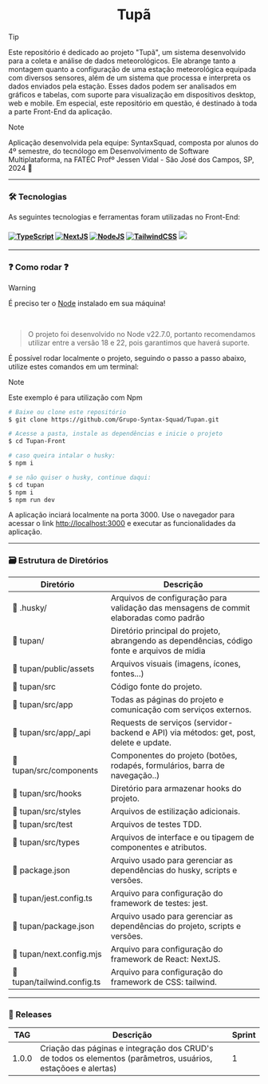<h1 align="center"> Tupã </h1>

> [!TIP]
Este repositório é dedicado ao projeto "Tupã", um sistema desenvolvido para a coleta e análise de dados meteorológicos. Ele abrange tanto a montagem quanto a configuração de uma estação meteorológica equipada com diversos sensores, além de um sistema que processa e interpreta os dados enviados pela estação. Esses dados podem ser analisados em gráficos e tabelas, com suporte para visualização em dispositivos desktop, web e mobile.
Em especial, este repositório em questão, é destinado à toda a parte Front-End da aplicação.

> [!NOTE]
> Aplicação desenvolvida pela equipe: SyntaxSquad, composta por alunos do 4º semestre, do tecnólogo em Desenvolvimento de Software Multiplataforma, na FATEC Profº Jessen Vidal - São José dos Campos, SP, 2024 :rocket:

<hr>

### :hammer_and_wrench: Tecnologias

As seguintes tecnologias e ferramentas foram utilizadas no Front-End: 

<h4 align="left">
 <a href="https://www.typescriptlang.org/" target="_blank"><img src="https://img.shields.io/badge/TypeScript-2f74c0?style=for-the-badge&logo=TypeScript&logoColor=white" alt ='TypeScript'target="_blank"></a>
 <a href="https://nextjs.org/" target="_blank"><img src="https://img.shields.io/badge/Next-black?style=for-the-badge&logo=next.js&logoColor=white" alt='NextJS' target="_blank"></a>
 <a href="https://nodejs.org/pt-br" target="_blank"><img src="https://img.shields.io/badge/-Node-57a746?style=for-the-badge&logo=nodedotjs&logoColor=white" alt='NodeJS' target="_blank"></a>
 <a href="https://tailwindcss.com/" target="_blank"><img src="https://img.shields.io/badge/tailwind-%2338B2AC.svg?style=for-the-badge&logo=tailwind-css&logoColor=white" alt='TailwindCSS' target="_blank"></a>
 <a href="https://jestjs.io/pt-BR/" target="_blank"><img src="https://img.shields.io/badge/-jest-%23C21325?style=for-the-badge&logo=jest&logoColor=white" target="_blank"></a>
</h4>

<hr>

### ❓ Como rodar ❓

>[!WARNING]
>É preciso ter o [Node](https://nodejs.org/en/) instalado em sua máquina!
<br>

> O projeto foi desenvolvido no Node v22.7.0, portanto recomendamos utilizar entre a versão 18 e 22, pois garantimos que haverá suporte.
 
É possível rodar localmente o projeto, seguindo o passo a passo abaixo,
utilize estes comandos em um terminal:

>[!NOTE]
>Este exemplo é para utilização com Npm

```bash
# Baixe ou clone este repositório
$ git clone https://github.com/Grupo-Syntax-Squad/Tupan.git

# Acesse a pasta, instale as dependências e inicie o projeto
$ cd Tupan-Front

# caso queira intalar o husky:
$ npm i

# se não quiser o husky, continue daqui:
$ cd tupan
$ npm i
$ npm run dev
```

A aplicação inciará localmente na porta 3000. Use o navegador para acessar o link [http://localhost:3000](http://localhost:3000) e executar as funcionalidades da aplicação.

<hr>

### 🗃️ Estrutura de Diretórios

<div align="center">

| Diretório                                | Descrição                                                                                   |
| ---------------------------------------- | ------------------------------------------------------------------------------------------- |
| :open_file_folder: .husky/               | Arquivos de configuração para validação das mensagens de commit elaboradas como padrão      |
| :open_file_folder: tupan/                | Diretório principal do projeto, abrangendo as dependências, código fonte e arquivos de mídia|
| :open_file_folder: tupan/public/assets   | Arquivos visuais (imagens, ícones, fontes...)                                               |
| :open_file_folder: tupan/src             | Código fonte do projeto.                                                                    |
| :open_file_folder: tupan/src/app         | Todas as páginas do projeto e comunicação com serviços externos.                            |
| :open_file_folder: tupan/src/app/_api    | Requests de serviços (servidor-backend e API) via métodos: get, post, delete e update.      |
| :open_file_folder: tupan/src/components  | Componentes do projeto (botões, rodapés, formulários, barra de navegação..)                 |
| :open_file_folder: tupan/src/hooks       | Diretório para armazenar hooks do projeto.                                                  |
| :open_file_folder: tupan/src/styles      | Arquivos de estilização adicionais.                                                         |
| :open_file_folder: tupan/src/test        | Arquivos de testes TDD.                                                                     |
| :open_file_folder: tupan/src/types       | Arquivos de interface e ou tipagem de componentes e atributos.                              |
| :page_facing_up: package.json            | Arquivo usado para gerenciar as dependências do husky, scripts e versões.                   |
| :page_facing_up: tupan/jest.config.ts    | Arquivo para configuração do framework de testes: jest.                                     |
| :page_facing_up: tupan/package.json      | Arquivo usado para gerenciar as dependências do projeto, scripts e versões.                 |
| :page_facing_up: tupan/next.config.mjs   | Arquivo para configuração do framework de React: NextJS.                                    |
| :page_facing_up: tupan/tailwind.config.ts| Arquivo para configuração do framework de CSS: tailwind.                                    |

</div>

<hr>

### 🌟 Releases

<div align="center">

| TAG       |  Descrição                                                                                                    | Sprint |
| --------- | ------------------------------------------------------------------------------------------------------------- | ------ |
| 1.0.0     | Criação das páginas e integração dos CRUD's de todos os elementos (parâmetros, usuários, estaçõoes e alertas) | 1      |

</div>
